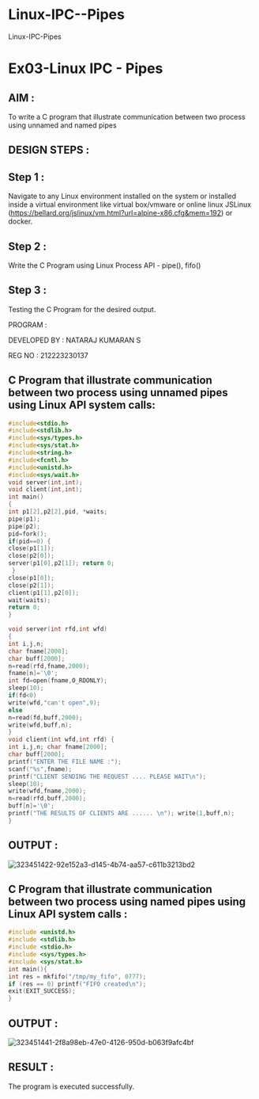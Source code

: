 # Linux-IPC--Pipes
Linux-IPC-Pipes

# Ex03-Linux IPC - Pipes
## AIM :
To write a C program that illustrate communication between two process using unnamed and named pipes

## DESIGN STEPS :
## Step 1 :
Navigate to any Linux environment installed on the system or installed inside a virtual environment like virtual box/vmware or online linux JSLinux (https://bellard.org/jslinux/vm.html?url=alpine-x86.cfg&mem=192) or docker.

## Step 2 :
Write the C Program using Linux Process API - pipe(), fifo()

## Step 3 :
Testing the C Program for the desired output.

PROGRAM :

DEVELOPED BY : NATARAJ KUMARAN S

REG NO : 212223230137

## C Program that illustrate communication between two process using unnamed pipes using Linux API system calls:
```c
#include<stdio.h>
#include<stdlib.h>
#include<sys/types.h> 
#include<sys/stat.h> 
#include<string.h> 
#include<fcntl.h> 
#include<unistd.h>
#include<sys/wait.h>
void server(int,int); 
void client(int,int); 
int main() 
{ 
int p1[2],p2[2],pid, *waits; 
pipe(p1); 
pipe(p2); 
pid=fork(); 
if(pid==0) { 
close(p1[1]); 
close(p2[0]); 
server(p1[0],p2[1]); return 0;
 } 
close(p1[0]); 
close(p2[1]); 
client(p1[1],p2[0]); 
wait(waits); 
return 0; 
} 

void server(int rfd,int wfd) 
{ 
int i,j,n; 
char fname[2000]; 
char buff[2000];
n=read(rfd,fname,2000);
fname[n]='\0';
int fd=open(fname,O_RDONLY);
sleep(10); 
if(fd<0) 
write(wfd,"can't open",9); 
else 
n=read(fd,buff,2000); 
write(wfd,buff,n); 
}
void client(int wfd,int rfd) {
int i,j,n; char fname[2000];
char buff[2000];
printf("ENTER THE FILE NAME :");
scanf("%s",fname);
printf("CLIENT SENDING THE REQUEST .... PLEASE WAIT\n");
sleep(10);
write(wfd,fname,2000);
n=read(rfd,buff,2000);
buff[n]='\0';
printf("THE RESULTS OF CLIENTS ARE ...... \n"); write(1,buff,n);
}
```
## OUTPUT :

![323451422-92e152a3-d145-4b74-aa57-c611b3213bd2](https://github.com/nataraj26/Linux-IPC-Pipes/assets/147514615/5b6f182c-370d-45c1-a14c-393570400891)

## C Program that illustrate communication between two process using named pipes using Linux API system calls :
```c
#include <unistd.h>
#include <stdlib.h>
#include <stdio.h>
#include <sys/types.h>
#include <sys/stat.h>
int main(){
int res = mkfifo("/tmp/my_fifo", 0777);
if (res == 0) printf("FIFO created\n");
exit(EXIT_SUCCESS);
}
```
## OUTPUT :

![323451441-2f8a98eb-47e0-4126-950d-b063f9afc4bf](https://github.com/nataraj26/Linux-IPC-Pipes/assets/147514615/f9c3b0aa-cac6-4772-a5c2-78f42cbc00c6)


## RESULT :
The program is executed successfully.
